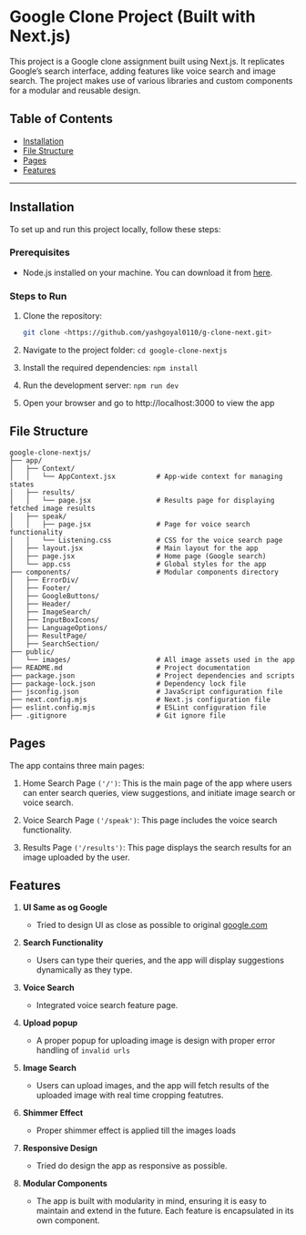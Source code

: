 # Google Clone Project (Built with Next.js)

This project is a Google clone assignment built using Next.js. It replicates Google’s search interface, adding features like voice search and image search. The project makes use of various libraries and custom components for a modular and reusable design.

## Table of Contents
- [Installation](#installation)
- [File Structure](#file-structure)
- [Pages](#pages)
- [Features](#features)
---

## Installation

To set up and run this project locally, follow these steps:

### Prerequisites
- Node.js installed on your machine. You can download it from [here](https://nodejs.org/).

### Steps to Run

1. Clone the repository:
   ```bash
   git clone <https://github.com/yashgoyal0110/g-clone-next.git>

2. Navigate to the project folder:
    `cd google-clone-nextjs`

3. Install the required dependencies:
    `npm install`

4. Run the development server:
    `npm run dev`

5. Open your browser and go to http://localhost:3000 to view the app


## File Structure

```
google-clone-nextjs/
├── app/
│   ├── Context/
│   │   └── AppContext.jsx          # App-wide context for managing states
│   ├── results/
│   │   └── page.jsx                # Results page for displaying fetched image results
│   ├── speak/
│   │   ├── page.jsx                # Page for voice search functionality
│   │   └── Listening.css           # CSS for the voice search page
│   ├── layout.jsx                  # Main layout for the app
│   ├── page.jsx                    # Home page (Google search)
│   └── app.css                     # Global styles for the app
├── components/                     # Modular components directory
│   ├── ErrorDiv/
│   ├── Footer/
│   ├── GoogleButtons/
│   ├── Header/
│   ├── ImageSearch/
│   ├── InputBoxIcons/
│   ├── LanguageOptions/
│   ├── ResultPage/
│   ├── SearchSection/
├── public/
│   └── images/                     # All image assets used in the app
├── README.md                       # Project documentation
├── package.json                    # Project dependencies and scripts
├── package-lock.json               # Dependency lock file
├── jsconfig.json                   # JavaScript configuration file
├── next.config.mjs                 # Next.js configuration file
├── eslint.config.mjs               # ESLint configuration file
├── .gitignore                      # Git ignore file

```

## Pages

The app contains three main pages:

1. Home Search Page `('/')`: This is the main page of the app where users can enter search queries, view suggestions, and initiate image search or voice search.

2. Voice Search Page `('/speak')`: This page includes the voice search functionality.

3. Results Page `('/results')`: This page displays the search results for an image uploaded by the user.


## Features

1. **UI Same as og Google**
    - Tried to design UI as close as possible to original [google.com](https://www.google.com/)

2. **Search Functionality**  
   - Users can type their queries, and the app will display suggestions dynamically as they type.

3. **Voice Search**  
   - Integrated voice search feature page.

4. **Upload popup**
    - A proper popup for uploading image is design with proper error handling of `invalid urls`

5. **Image Search**  
   - Users can upload images, and the app will fetch results of the uploaded image with real time cropping featutres.

6. **Shimmer Effect**
    - Proper shimmer effect is applied till the images loads

7. **Responsive Design**  
   - Tried do design the app as responsive as possible.

8. **Modular Components**  
   - The app is built with modularity in mind, ensuring it is easy to maintain and extend in the future. Each feature is encapsulated in its own component.